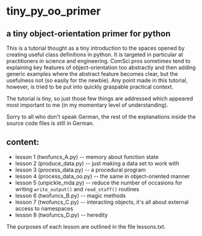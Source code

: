 tiny_py_oo_primer
=================

a tiny object-orientation primer for python
-------------------------------------------

This is a tutorial thought as a tiny introduction to the spaces opened by creating useful class definitions in python. It is targeted in particular at practitioners in science and engineering. ComSci pros sometimes tend to explaining key features of object-orientation too abstractly and then adding generic examples where the abstract feature becomes clear, but the usefulness not (so easily for the newbie). Any point made in this tutorial, however, is tried to be put into quickly graspable practical context.

The tutorial is tiny, so just those few things are addressed which appeared most important to me (in my momentary level of understanding).

Sorry to all who don't speak German, the rest of the explanations inside the source code files is still in German.


content:
--------
 - lesson 1 (twofuncs_A.py) -- memory about function state
 - lesson 2 (produce_data.py) -- just making a data set to work with
 - lesson 3 (process_data.py) -- a procedural program
 - lesson 4 (process_data_oo.py) -- the same in object-oriented manner
 - lesson 5 (unpickle_mda.py) -- reduce the number of occasions for writing `write_output()` and `read_stuff()` routines
 - lesson 6 (twofuncs_B.py) -- magic methods
 - lesson 7 (twofuncs_C.py) -- interacting objects, it's all about external access to namespaces
 - lesson 8 (twofuncs_D.py) -- heredity
 
The purposes of each lesson are outlined in the file lessons.txt.



